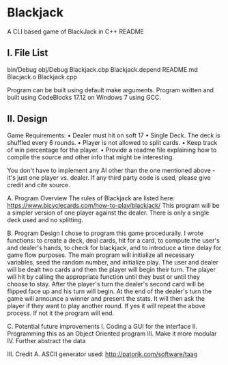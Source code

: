 # Blackjack

A CLI based game of BlackJack in C++
README

I. File List
-------------------
bin/Debug
obj/Debug
Blackjack.cbp
Blackjack.depend
README.md
Blacjack.o
Blackjack.cpp

Program can be built using default make arguments.
Program written and built using CodeBlocks 17.12 on Windows 7 using GCC.


II. Design
-------------------
Game Requirements:
•   Dealer must hit on soft 17
•   Single Deck. The deck is shuffled every 6 rounds.
•   Player is not allowed to split cards.
•   Keep track of win percentage for the player.
•   Provide a readme file explaining how to compile the source and other info that might be interesting.

You don't have to implement any AI other than the one mentioned above - it's just one player vs. dealer.
If any third party code is used, please give credit and cite source.

A. Program Overview
The rules of Blackjack are listed here: https://www.bicyclecards.com/how-to-play/blackjack/
This program will be a simpler version of one player against the dealer. There is only a single deck used and no 
splitting.

B. Program Design
I chose to program this game procedurally. I wrote functions: to create a deck, deal cards, hit for a card, to 
compute the user's and dealer's hands, to check for blackjack, and to introduce a time delay for game flow purposes.
The main program will initialize all necessary variables, seed the random number, and initialize play.
The user and dealer will be dealt two cards and then the player will begin their turn.
The player will hit by calling the appropriate function until they bust or until they choose to stay.
After the player's turn the dealer's second card will be flipped face up and his turn will begin.
At the end of the dealer's turn the game will announce a winner and present the stats.
It will then ask the player if they want to play another round. 
If yes it will repeat the above process. If not it the program will end.

C. Potential future improvements
	I. Coding a GUI for the interface
	II. Programming this as an Object Oriented program
	III. Make it more modular
	IV. Further abstract the data

III. Credit
A. ASCII generator used: http://patorjk.com/software/taag

